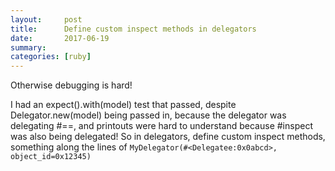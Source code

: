 ```yaml
---
layout:     post
title:      Define custom inspect methods in delegators
date:       2017-06-19
summary:
categories: [ruby]
---
```


Otherwise debugging is hard!

I had an expect().with(model) test that passed, despite Delegator.new(model) being passed in, because the delegator was delegating #==, and printouts were hard to understand because #inspect was also being delegated! So in delegators, define custom inspect methods, something along the lines of `MyDelegator(#<Delegatee:0x0abcd>, object_id=0x12345)`
